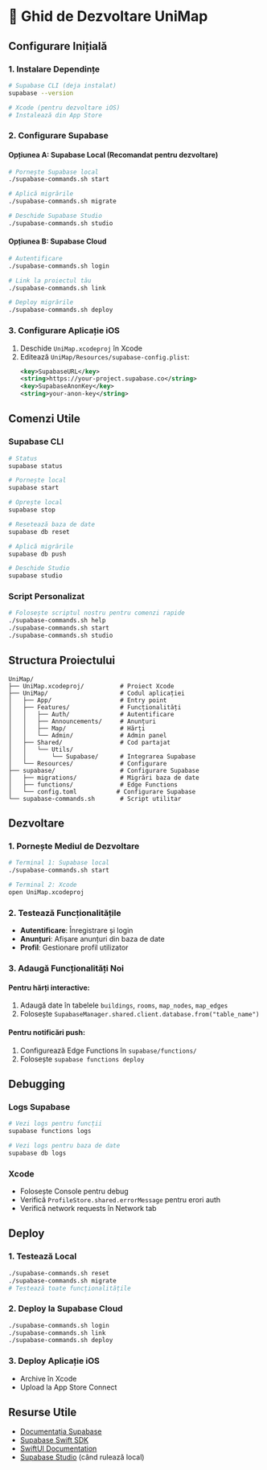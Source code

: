 # 🚀 Ghid de Dezvoltare UniMap

## Configurare Inițială

### 1. Instalare Dependințe
```bash
# Supabase CLI (deja instalat)
supabase --version

# Xcode (pentru dezvoltare iOS)
# Instalează din App Store
```

### 2. Configurare Supabase

#### Opțiunea A: Supabase Local (Recomandat pentru dezvoltare)
```bash
# Pornește Supabase local
./supabase-commands.sh start

# Aplică migrările
./supabase-commands.sh migrate

# Deschide Supabase Studio
./supabase-commands.sh studio
```

#### Opțiunea B: Supabase Cloud
```bash
# Autentificare
./supabase-commands.sh login

# Link la proiectul tău
./supabase-commands.sh link

# Deploy migrările
./supabase-commands.sh deploy
```

### 3. Configurare Aplicație iOS

1. Deschide `UniMap.xcodeproj` în Xcode
2. Editează `UniMap/Resources/supabase-config.plist`:
   ```xml
   <key>SupabaseURL</key>
   <string>https://your-project.supabase.co</string>
   <key>SupabaseAnonKey</key>
   <string>your-anon-key</string>
   ```

## Comenzi Utile

### Supabase CLI
```bash
# Status
supabase status

# Pornește local
supabase start

# Oprește local
supabase stop

# Resetează baza de date
supabase db reset

# Aplică migrările
supabase db push

# Deschide Studio
supabase studio
```

### Script Personalizat
```bash
# Folosește scriptul nostru pentru comenzi rapide
./supabase-commands.sh help
./supabase-commands.sh start
./supabase-commands.sh studio
```

## Structura Proiectului

```
UniMap/
├── UniMap.xcodeproj/          # Proiect Xcode
├── UniMap/                    # Codul aplicației
│   ├── App/                   # Entry point
│   ├── Features/              # Funcționalități
│   │   ├── Auth/              # Autentificare
│   │   ├── Announcements/     # Anunțuri
│   │   ├── Map/               # Hărți
│   │   └── Admin/             # Admin panel
│   ├── Shared/                # Cod partajat
│   │   └── Utils/
│   │       └── Supabase/      # Integrarea Supabase
│   └── Resources/             # Configurare
├── supabase/                  # Configurare Supabase
│   ├── migrations/            # Migrări baza de date
│   ├── functions/             # Edge Functions
│   └── config.toml           # Configurare Supabase
└── supabase-commands.sh       # Script utilitar
```

## Dezvoltare

### 1. Pornește Mediul de Dezvoltare
```bash
# Terminal 1: Supabase local
./supabase-commands.sh start

# Terminal 2: Xcode
open UniMap.xcodeproj
```

### 2. Testează Funcționalitățile
- **Autentificare**: Înregistrare și login
- **Anunțuri**: Afișare anunțuri din baza de date
- **Profil**: Gestionare profil utilizator

### 3. Adaugă Funcționalități Noi

#### Pentru hărți interactive:
1. Adaugă date în tabelele `buildings`, `rooms`, `map_nodes`, `map_edges`
2. Folosește `SupabaseManager.shared.client.database.from("table_name")`

#### Pentru notificări push:
1. Configurează Edge Functions în `supabase/functions/`
2. Folosește `supabase functions deploy`

## Debugging

### Logs Supabase
```bash
# Vezi logs pentru funcții
supabase functions logs

# Vezi logs pentru baza de date
supabase db logs
```

### Xcode
- Folosește Console pentru debug
- Verifică `ProfileStore.shared.errorMessage` pentru erori auth
- Verifică network requests în Network tab

## Deploy

### 1. Testează Local
```bash
./supabase-commands.sh reset
./supabase-commands.sh migrate
# Testează toate funcționalitățile
```

### 2. Deploy la Supabase Cloud
```bash
./supabase-commands.sh login
./supabase-commands.sh link
./supabase-commands.sh deploy
```

### 3. Deploy Aplicație iOS
- Archive în Xcode
- Upload la App Store Connect

## Resurse Utile

- [Documentația Supabase](https://supabase.com/docs)
- [Supabase Swift SDK](https://github.com/supabase/supabase-swift)
- [SwiftUI Documentation](https://developer.apple.com/documentation/swiftui)
- [Supabase Studio](http://localhost:54323) (când rulează local)
